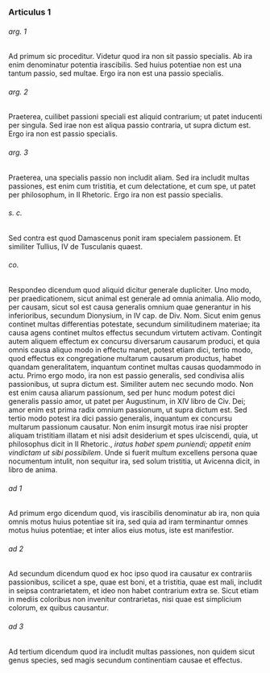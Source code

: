 ### Articulus 1

###### arg. 1
Ad primum sic proceditur. Videtur quod ira non sit passio specialis. Ab ira enim denominatur potentia irascibilis. Sed huius potentiae non est una tantum passio, sed multae. Ergo ira non est una passio specialis.

###### arg. 2
Praeterea, cuilibet passioni speciali est aliquid contrarium; ut patet inducenti per singula. Sed irae non est aliqua passio contraria, ut supra dictum est. Ergo ira non est passio specialis.

###### arg. 3
Praeterea, una specialis passio non includit aliam. Sed ira includit multas passiones, est enim cum tristitia, et cum delectatione, et cum spe, ut patet per philosophum, in II Rhetoric. Ergo ira non est passio specialis.

###### s. c.
Sed contra est quod Damascenus ponit iram specialem passionem. Et similiter Tullius, IV de Tusculanis quaest.

###### co.
Respondeo dicendum quod aliquid dicitur generale dupliciter. Uno modo, per praedicationem, sicut animal est generale ad omnia animalia. Alio modo, per causam, sicut sol est causa generalis omnium quae generantur in his inferioribus, secundum Dionysium, in IV cap. de Div. Nom. Sicut enim genus continet multas differentias potestate, secundum similitudinem materiae; ita causa agens continet multos effectus secundum virtutem activam. Contingit autem aliquem effectum ex concursu diversarum causarum produci, et quia omnis causa aliquo modo in effectu manet, potest etiam dici, tertio modo, quod effectus ex congregatione multarum causarum productus, habet quandam generalitatem, inquantum continet multas causas quodammodo in actu. Primo ergo modo, ira non est passio generalis, sed condivisa aliis passionibus, ut supra dictum est. Similiter autem nec secundo modo. Non est enim causa aliarum passionum, sed per hunc modum potest dici generalis passio amor, ut patet per Augustinum, in XIV libro de Civ. Dei; amor enim est prima radix omnium passionum, ut supra dictum est. Sed tertio modo potest ira dici passio generalis, inquantum ex concursu multarum passionum causatur. Non enim insurgit motus irae nisi propter aliquam tristitiam illatam et nisi adsit desiderium et spes ulciscendi, quia, ut philosophus dicit in II Rhetoric., *iratus habet spem puniendi; appetit enim vindictam ut sibi possibilem*. Unde si fuerit multum excellens persona quae nocumentum intulit, non sequitur ira, sed solum tristitia, ut Avicenna dicit, in libro de anima.

###### ad 1
Ad primum ergo dicendum quod, vis irascibilis denominatur ab ira, non quia omnis motus huius potentiae sit ira, sed quia ad iram terminantur omnes motus huius potentiae; et inter alios eius motus, iste est manifestior.

###### ad 2
Ad secundum dicendum quod ex hoc ipso quod ira causatur ex contrariis passionibus, scilicet a spe, quae est boni, et a tristitia, quae est mali, includit in seipsa contrarietatem, et ideo non habet contrarium extra se. Sicut etiam in mediis coloribus non invenitur contrarietas, nisi quae est simplicium colorum, ex quibus causantur.

###### ad 3
Ad tertium dicendum quod ira includit multas passiones, non quidem sicut genus species, sed magis secundum continentiam causae et effectus.

